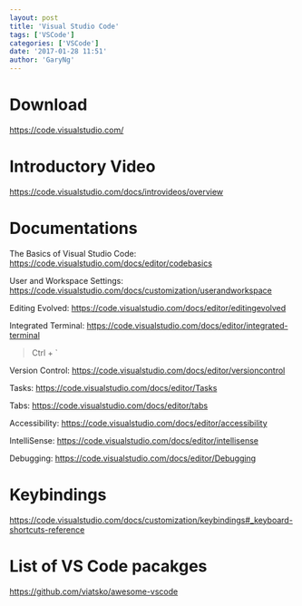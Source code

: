 ```yaml
---
layout: post
title: 'Visual Studio Code'
tags: ['VSCode']
categories: ['VSCode']
date: '2017-01-28 11:51'
author: 'GaryNg'
---
```



# Download
https://code.visualstudio.com/

# Introductory Video
https://code.visualstudio.com/docs/introvideos/overview

# Documentations
The Basics of Visual Studio Code: https://code.visualstudio.com/docs/editor/codebasics

User and Workspace Settings: https://code.visualstudio.com/docs/customization/userandworkspace

Editing Evolved: https://code.visualstudio.com/docs/editor/editingevolved

Integrated Terminal: https://code.visualstudio.com/docs/editor/integrated-terminal
> Ctrl + `

Version Control: https://code.visualstudio.com/docs/editor/versioncontrol

Tasks: https://code.visualstudio.com/docs/editor/Tasks

Tabs: https://code.visualstudio.com/docs/editor/tabs

Accessibility: https://code.visualstudio.com/docs/editor/accessibility

IntelliSense: https://code.visualstudio.com/docs/editor/intellisense

Debugging: https://code.visualstudio.com/docs/editor/Debugging

# Keybindings
https://code.visualstudio.com/docs/customization/keybindings#_keyboard-shortcuts-reference


# List of VS Code pacakges
https://github.com/viatsko/awesome-vscode
